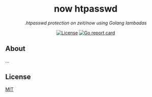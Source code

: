 <h1 align="center">now htpasswd</h1>
<p align="center"><em>.htpasswd protection on zeit/now using Golang lambadas</em></p>

<p align="center">
  <a href="LICENSE"><img src="https://img.shields.io/github/license/photogabble/now-htpasswd.svg" alt="License"></a>
  <a href="https://goreportcard.com/report/github.com/photogabble/now-htpasswd"><img src="https://goreportcard.com/badge/github.com/photogabble/now-htpasswd" alt="Go report card"></a>
</p>

## About
...

## License

[MIT](LICENSE)
